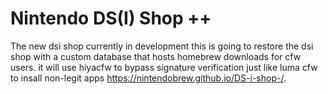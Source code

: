 # Nintendo DS(I) Shop ++
The new dsi shop currently in development
this is going to restore the dsi shop with a custom database that hosts homebrew downloads
for cfw users.
it will use hiyacfw to bypass signature verification just like luma cfw to insall non-legit apps
 https://nintendobrew.github.io/DS-i-shop-/.
